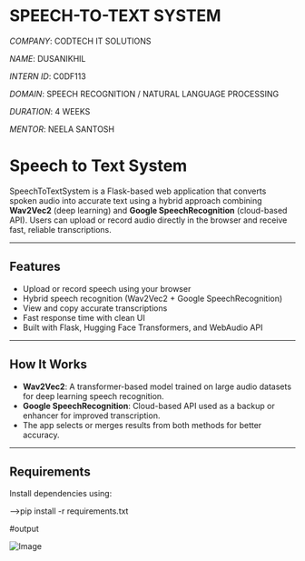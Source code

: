 # SPEECH-TO-TEXT SYSTEM

*COMPANY*: CODTECH IT SOLUTIONS

*NAME*: DUSANIKHIL

*INTERN ID*: C0DF113

*DOMAIN*: SPEECH RECOGNITION / NATURAL LANGUAGE PROCESSING

*DURATION*: 4 WEEKS

*MENTOR*: NEELA SANTOSH





#  Speech to Text System

SpeechToTextSystem is a Flask-based web application that converts spoken audio into accurate text using a hybrid approach combining **Wav2Vec2** (deep learning) and **Google SpeechRecognition** (cloud-based API). Users can upload or record audio directly in the browser and receive fast, reliable transcriptions.

---

##  Features

-  Upload or record speech using your browser
-  Hybrid speech recognition (Wav2Vec2 + Google SpeechRecognition)
-  View and copy accurate transcriptions
-  Fast response time with clean UI
-  Built with Flask, Hugging Face Transformers, and WebAudio API

---

##  How It Works

- **Wav2Vec2**: A transformer-based model trained on large audio datasets for deep learning speech recognition.
- **Google SpeechRecognition**: Cloud-based API used as a backup or enhancer for improved transcription.
- The app selects or merges results from both methods for better accuracy.

---

##  Requirements

Install dependencies using:

-->pip install -r requirements.txt


#output

![Image](https://github.com/user-attachments/assets/5d5b826e-5486-48c7-a8cb-74ebc3df39b4)
